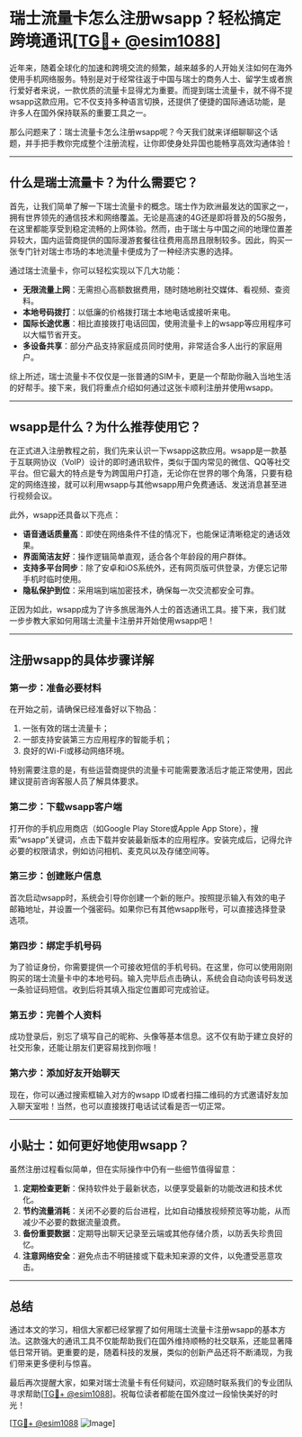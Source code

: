 # 瑞士流量卡怎么注册wsapp？轻松搞定跨境通讯[[TG💪+ @esim1088](https://t.me/s/esim1088)]

近年来，随着全球化的加速和跨境交流的频繁，越来越多的人开始关注如何在海外使用手机网络服务。特别是对于经常往返于中国与瑞士的商务人士、留学生或者旅行爱好者来说，一款优质的流量卡显得尤为重要。而提到瑞士流量卡，就不得不提wsapp这款应用。它不仅支持多种语言切换，还提供了便捷的国际通话功能，是许多人在国外保持联系的重要工具之一。

那么问题来了：瑞士流量卡怎么注册wsapp呢？今天我们就来详细聊聊这个话题，并手把手教你完成整个注册流程，让你即使身处异国也能畅享高效沟通体验！

---

## 什么是瑞士流量卡？为什么需要它？

首先，让我们简单了解一下瑞士流量卡的概念。瑞士作为欧洲最发达的国家之一，拥有世界领先的通信技术和网络覆盖。无论是高速的4G还是即将普及的5G服务，在这里都能享受到稳定流畅的上网体验。然而，由于瑞士与中国之间的地理位置差异较大，国内运营商提供的国际漫游套餐往往费用高昂且限制较多。因此，购买一张专门针对瑞士市场的本地流量卡便成为了一种经济实惠的选择。

通过瑞士流量卡，你可以轻松实现以下几大功能：
- **无限流量上网**：无需担心高额数据费用，随时随地刷社交媒体、看视频、查资料。
- **本地号码拨打**：以低廉的价格拨打瑞士本地电话或接听来电。
- **国际长途优惠**：相比直接拨打电话回国，使用流量卡上的wsapp等应用程序可以大幅节省开支。
- **多设备共享**：部分产品支持家庭成员同时使用，非常适合多人出行的家庭用户。

综上所述，瑞士流量卡不仅仅是一张普通的SIM卡，更是一个帮助你融入当地生活的好帮手。接下来，我们将重点介绍如何通过这张卡顺利注册并使用wsapp。

---

## wsapp是什么？为什么推荐使用它？

在正式进入注册教程之前，我们先来认识一下wsapp这款应用。wsapp是一款基于互联网协议（VoIP）设计的即时通讯软件，类似于国内常见的微信、QQ等社交平台。但它最大的特点是专为跨国用户打造，无论你在世界的哪个角落，只要有稳定的网络连接，就可以利用wsapp与其他wsapp用户免费通话、发送消息甚至进行视频会议。

此外，wsapp还具备以下亮点：
- **语音通话质量高**：即使在网络条件不佳的情况下，也能保证清晰稳定的通话效果。
- **界面简洁友好**：操作逻辑简单直观，适合各个年龄段的用户群体。
- **支持多平台同步**：除了安卓和iOS系统外，还有网页版可供登录，方便忘记带手机时临时使用。
- **隐私保护到位**：采用端到端加密技术，确保每一次交流都安全可靠。

正因为如此，wsapp成为了许多旅居海外人士的首选通讯工具。接下来，我们就一步步教大家如何用瑞士流量卡注册并开始使用wsapp吧！

---

## 注册wsapp的具体步骤详解

### 第一步：准备必要材料
在开始之前，请确保已经准备好以下物品：
1. 一张有效的瑞士流量卡；
2. 一部支持安装第三方应用程序的智能手机；
3. 良好的Wi-Fi或移动网络环境。

特别需要注意的是，有些运营商提供的流量卡可能需要激活后才能正常使用，因此建议提前咨询客服人员了解具体要求。

### 第二步：下载wsapp客户端
打开你的手机应用商店（如Google Play Store或Apple App Store），搜索“wsapp”关键词，点击下载并安装最新版本的应用程序。安装完成后，记得允许必要的权限请求，例如访问相机、麦克风以及存储空间等。

### 第三步：创建账户信息
首次启动wsapp时，系统会引导你创建一个新的账户。按照提示输入有效的电子邮箱地址，并设置一个强密码。如果你已有其他wsapp账号，可以直接选择登录选项。

### 第四步：绑定手机号码
为了验证身份，你需要提供一个可接收短信的手机号码。在这里，你可以使用刚刚购买的瑞士流量卡中的本地号码。输入完毕后点击确认，系统会自动向该号码发送一条验证码短信。收到后将其填入指定位置即可完成验证。

### 第五步：完善个人资料
成功登录后，别忘了填写自己的昵称、头像等基本信息。这不仅有助于建立良好的社交形象，还能让朋友们更容易找到你哦！

### 第六步：添加好友开始聊天
现在，你可以通过搜索框输入对方的wsapp ID或者扫描二维码的方式邀请好友加入聊天室啦！当然，也可以直接拨打电话试试看是否一切正常。

---

## 小贴士：如何更好地使用wsapp？

虽然注册过程看似简单，但在实际操作中仍有一些细节值得留意：
1. **定期检查更新**：保持软件处于最新状态，以便享受最新的功能改进和技术优化。
2. **节约流量消耗**：关闭不必要的后台进程，比如自动播放视频预览等功能，从而减少不必要的数据流量浪费。
3. **备份重要数据**：定期导出聊天记录至云端或其他存储介质，以防丢失珍贵回忆。
4. **注意网络安全**：避免点击不明链接或下载未知来源的文件，以免遭受恶意攻击。

---

## 总结

通过本文的学习，相信大家都已经掌握了如何用瑞士流量卡注册wsapp的基本方法。这款强大的通讯工具不仅能帮助我们在国外维持顺畅的社交联系，还能显著降低日常开销。更重要的是，随着科技的发展，类似的创新产品还将不断涌现，为我们带来更多便利与惊喜。

最后再次提醒大家，如果对瑞士流量卡有任何疑问，欢迎随时联系我们的专业团队寻求帮助[[TG💪+ @esim1088](https://t.me/s/esim1088)]。祝每位读者都能在国外度过一段愉快美好的时光！

[[TG💪+ @esim1088](https://t.me/s/esim1088) ![Image](https://i.postimg.cc/4NQfJmqS/Snipaste-2025-05-13-00-14-12.png)]